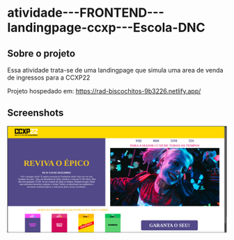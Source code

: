 # atividade---FRONTEND---landingpage-ccxp---Escola-DNC

## Sobre o projeto
Essa atividade trata-se de uma landingpage que simula uma area de venda de ingressos para a CCXP22

Projeto hospedado em: https://rad-biscochitos-9b3226.netlify.app/

## Screenshots
![App Screenshot](/public/picture_01.png)
